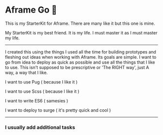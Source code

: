 # Aframe Go 🚀

This is my StarterKit for Aframe. There are many like it but this one is mine.

My StarterKit is my best friend. It is my life. I must master it as I must master my life.

---

I created this using the things I used all the time for building prototypes and fleshing out ideas when working with Aframe. Its goals are simple. I want to go from idea to deploy as quick as possible and use all the things that I like to use. This isn't supposed to be prescriptive or 'The RIGHT way', just A way, a way that I like. 

I want to use Pug  ( because I like it )

I want to use Scss ( because I like it )

I want to write ES6 ( samesies )

I want to deploy to surge ( it's pretty quick and cool )

---

### I usually add additional tasks

